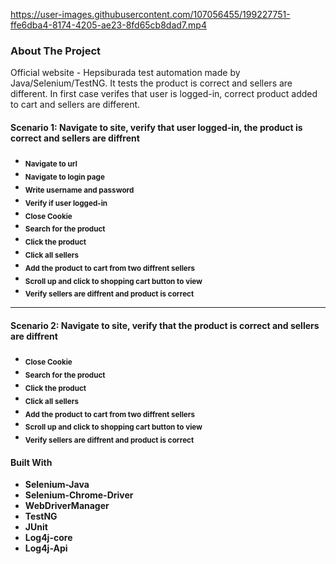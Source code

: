 https://user-images.githubusercontent.com/107056455/199227751-ffe6dba4-8174-4205-ae23-8fd65cb8dad7.mp4






<h3>About The Project</h3>

Official website - Hepsiburada test automation made by Java/Selenium/TestNG. It tests the product is correct and sellers are different.
In first case verifes that user is logged-in, correct product added to cart and sellers are different.


<h4>Scenario 1: Navigate to site, verify that user logged-in, the product is correct and sellers are diffrent<h4>

- <sub> Navigate to url                          
- <sub> Navigate to login page   
- <sub> Write username and password
- <sub> Verify if user logged-in
- <sub> Close Cookie
- <sub> Search for the product
- <sub> Click the product
- <sub> Click all sellers
- <sub> Add the product to cart from two diffrent sellers
- <sub> Scroll up and click to shopping cart button to view
- <sub> Verify sellers are diffrent and product is correct

-----------------------------------------------------------------------------------------------------------------------------------------------------------------------

<h4>Scenario 2: Navigate to site, verify that the product is correct and sellers are diffrent<h4>

- <sub> Close Cookie
- <sub> Search for the product
- <sub> Click the product
- <sub> Click all sellers
- <sub> Add the product to cart from two diffrent sellers
- <sub> Scroll up and click to shopping cart button to view
- <sub> Verify sellers are diffrent and product is correct


#### Built With
* **Selenium-Java**
* **Selenium-Chrome-Driver**
* **WebDriverManager**
* **TestNG**
* **JUnit**
* **Log4j-core**
* **Log4j-Api**

